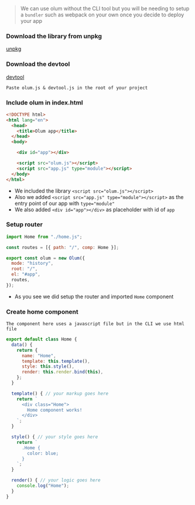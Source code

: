> We can use olum without the CLI tool but you will be needing to setup a `bundler` such as webpack on your own once you decide to deploy your app

### Download the library from unpkg
[unpkg](https://unpkg.com/olum@0.0.7/dist/olum.js)

### Download the devtool
[devtool](https://raw.githubusercontent.com/olumjs/olum-devtool/master/devtool.js)

`Paste olum.js & devtool.js in the root of your project`

### Include olum in index.html
```html
<!DOCTYPE html>
<html lang="en">
  <head>
    <title>Olum app</title>
  </head>
  <body>

    <div id="app"></div>

    <script src="olum.js"></script>
    <script src="app.js" type="module"></script>
  </body>
</html>
```
* We included the library `<script src="olum.js"></script>`
* Also we added `<script src="app.js" type="module"></script>` as the entry point of our app with `type="module"` 
* We also added `<div id="app"></div>` as placeholder with id of `app`

### Setup router

```javascript
import Home from "./home.js";

const routes = [{ path: "/", comp: Home }];

export const olum = new Olum({
  mode: "history",
  root: "/",
  el: "#app",
  routes,
});
```

* As you see we did setup the router and imported `Home` component

### Create home component
`The component here uses a javascript file but in the CLI we use html file`

```javascript
export default class Home {
  data() {
    return {
      name: "Home",
      template: this.template(),
      style: this.style(),
      render: this.render.bind(this),
    };
  }

  template() { // your markup goes here
    return `
      <div class="Home">
        Home component works!
      </div>
    `;
  }

  style() { // your style goes here
    return `
      .Home {
        color: blue;
      }
    `;
  }

  render() { // your logic goes here
    console.log("Home");
  }
}
```